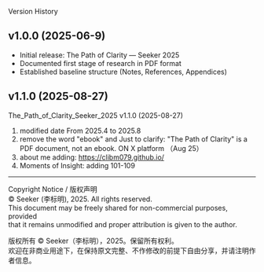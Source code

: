 Version History

## v1.0.0 (2025-06-9)
- Initial release: The Path of Clarity — Seeker 2025
- Documented first stage of research in PDF format
- Established baseline structure (Notes, References, Appendices)

## v1.1.0 (2025-08-27)
The_Path_of_Clarity_Seeker_2025 v1.1.0 (2025-08-27)
1.  modified date From 2025.4 to 2025.8
2.  remove the word "ebook" and Just to clarify: "The Path of Clarity" is a PDF document, not an ebook. ON X platform （Aug 25）
3.  about me adding: https://clibm079.github.io/
4.  Moments of Insight: adding 101-109



______________________________________________________________
Copyright Notice / 版权声明  
© Seeker (李标明), 2025. All rights reserved.  
This document may be freely shared for non-commercial purposes, provided  
that it remains unmodified and proper attribution is given to the author. 

版权所有 © Seeker（李标明），2025。保留所有权利。  
欢迎在非商业用途下，在保持原文完整、不作修改的前提下自由分享，并请注明作者信息。

